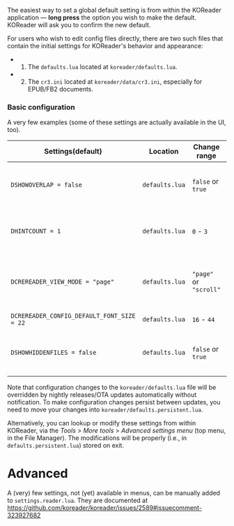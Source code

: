 The easiest way to set a global default setting is from within the KOReader application &mdash; **long press** the option you wish to make the default. KOReader will ask you to confirm the new default.

For users who wish to edit config files directly, there are two such files that contain the initial settings for KOReader's behavior and appearance:

* 1. The `defaults.lua` located at `koreader/defaults.lua`.
* 2. The `cr3.ini` located at `koreader/data/cr3.ini`, especially for EPUB/FB2 documents.

### Basic configuration

A very few examples (some of these settings are actually available in the UI, too).

| Settings(default) | Location | Change range | Description | Affected parts |
| ------ | ------ | ------ | ------ | ------ |
| `DSHOWOVERLAP = false` | `defaults.lua` | `false` or `true` | showing gray area to indicate page overlap | PDF/DJVU |
| `DHINTCOUNT = 1` | `defaults.lua` | `0` - `3` | number of pages to render ahead in background | PDF/DJVU |
| `DCREREADER_VIEW_MODE = "page"` | `defaults.lua` | `"page"` or `"scroll"` | pagination in "page" mode, no pagination in "scroll" mode | EPUB/FB2 |
| `DCREREADER_CONFIG_DEFAULT_FONT_SIZE = 22` | `defaults.lua` | `16` - `44` | default font size | EPUB/FB2 |
| `DSHOWHIDDENFILES = false` | `defaults.lua` | `false` or `true` | showing hidden files (name begins with a ".") | FileManager |

Note that configuration changes to the `koreader/defaults.lua` file will be overridden by nightly releases/OTA updates automatically without notification. To make configuration changes persist between updates, you need to move your changes into `koreader/defaults.persistent.lua`.

Alternatively, you can lookup or modify these settings from within KOReader, via the *Tools* > *More tools* > *Advanced settings menu* (top menu, in the File Manager). The modifications will be properly (i.e., in `defaults.persistent.lua`) stored on exit.

# Advanced

A (very) few settings, not (yet) available in menus, can be manually added to `settings.reader.lua`. They are documented at https://github.com/koreader/koreader/issues/2589#issuecomment-323927682